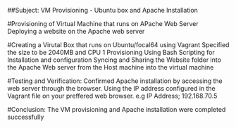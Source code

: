 ##Subject: VM Provisioning - Ubuntu box and Apache Installation


#Provisioning of Virtual Machine that runs on APache Web Server
 Deploying a website on the Apache web server

#Creating a Virutal Box that runs on Ubuntu/focal64 using Vagrant
Specified the size to be 2040MB and CPU 1
Provisioning Using Bash Scripting for Installation and configuration
Syncing and Sharing the Website folder into the Apache Web server from the Host machine into the virtual machine

#Testing and Verification: Confirmed Apache installation by accessing the web server through the browser.
Using the IP address configured in the Vagrant file on your preffered web browser. e.g
IP Address; 192.168.70.5

#Conclusion: The VM provisioning and Apache installation were completed successfully

